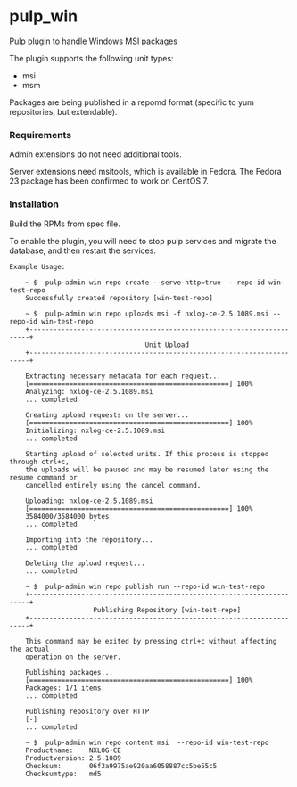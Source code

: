 pulp_win
========

Pulp plugin to handle Windows MSI packages

The plugin supports the following unit types:
* msi
* msm

Packages are being published in a repomd format (specific to yum repositories,
but extendable).

### Requirements

Admin extensions do not need additional tools.

Server extensions need msitools, which is available in Fedora. The Fedora 23
package has been confirmed to work on CentOS 7.

### Installation

Build the RPMs from spec file.

To enable the plugin, you will need to stop pulp services and migrate the
database, and then restart the services.

```
Example Usage:

    ~ $  pulp-admin win repo create --serve-http=true  --repo-id win-test-repo
    Successfully created repository [win-test-repo]
    
    ~ $  pulp-admin win repo uploads msi -f nxlog-ce-2.5.1089.msi --repo-id win-test-repo
    +----------------------------------------------------------------------+
                                  Unit Upload
    +----------------------------------------------------------------------+
    
    Extracting necessary metadata for each request...
    [==================================================] 100%
    Analyzing: nxlog-ce-2.5.1089.msi
    ... completed
    
    Creating upload requests on the server...
    [==================================================] 100%
    Initializing: nxlog-ce-2.5.1089.msi
    ... completed
    
    Starting upload of selected units. If this process is stopped through ctrl+c,
    the uploads will be paused and may be resumed later using the resume command or
    cancelled entirely using the cancel command.
    
    Uploading: nxlog-ce-2.5.1089.msi
    [==================================================] 100%
    3584000/3584000 bytes
    ... completed
    
    Importing into the repository...
    ... completed
    
    Deleting the upload request...
    ... completed
    
    ~ $  pulp-admin win repo publish run --repo-id win-test-repo 
    +----------------------------------------------------------------------+
                     Publishing Repository [win-test-repo]
    +----------------------------------------------------------------------+
    
    This command may be exited by pressing ctrl+c without affecting the actual
    operation on the server.
    
    Publishing packages...
    [==================================================] 100%
    Packages: 1/1 items
    ... completed
    
    Publishing repository over HTTP
    [-]
    ... completed

    ~ $  pulp-admin win repo content msi  --repo-id win-test-repo
    Productname:    NXLOG-CE
    Productversion: 2.5.1089
    Checksum:       06f3a9975ae920aa6058887cc5be55c5
    Checksumtype:   md5
```

